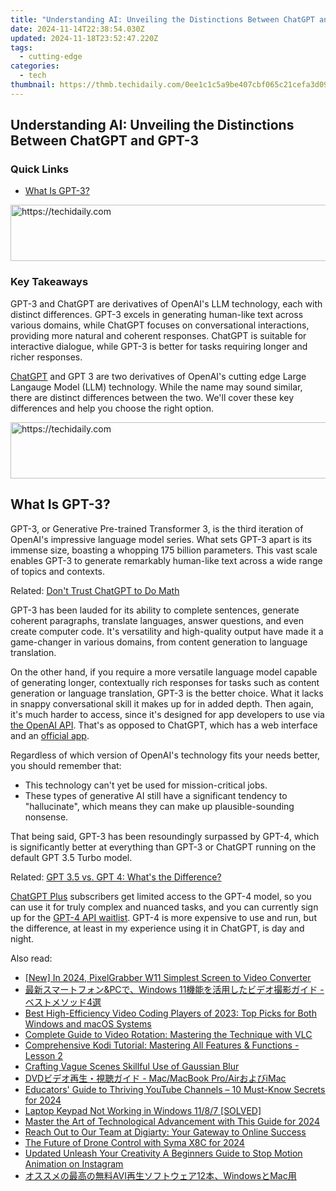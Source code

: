```yaml
---
title: "Understanding AI: Unveiling the Distinctions Between ChatGPT and GPT-3"
date: 2024-11-14T22:38:54.030Z
updated: 2024-11-18T23:52:47.220Z
tags:
  - cutting-edge
categories:
  - tech
thumbnail: https://thmb.techidaily.com/0ee1c1c5a9be407cbf065c21cefa3d097b024c8bd5c0bbace26a3b7cf94a12be.jpg
---
```


## Understanding AI: Unveiling the Distinctions Between ChatGPT and GPT-3

### Quick Links

* [What Is GPT-3?](https://phone-solutions.techidaily.com/in-2024-how-to-use-snapchat-location-spoofer-to-protect-your-privacy-on-itel-s23-drfone-by-drfone-virtual-android/)

<!-- affiliate ads begin -->
<a href="https://laganoo.pxf.io/c/5597632/1484950/16446" target="_top" id="1484950">
  <img src="//a.impactradius-go.com/display-ad/16446-1484950" border="0" alt="https://techidaily.com" width="728" height="90"/>
</a>
<img height="0" width="0" src="https://laganoo.pxf.io/i/5597632/1484950/16446" style="position:absolute;visibility:hidden;" border="0" />
<!-- affiliate ads end -->

### Key Takeaways

 GPT-3 and ChatGPT are derivatives of OpenAI's LLM technology, each with distinct differences. GPT-3 excels in generating human-like text across various domains, while ChatGPT focuses on conversational interactions, providing more natural and coherent responses. ChatGPT is suitable for interactive dialogue, while GPT-3 is better for tasks requiring longer and richer responses.

[ChatGPT](https://smart-video-editing.techidaily.com/new-how-to-find-free-sites-for-sound-effect-and-add-them-in-final-cut-pro-for-2024/) and GPT 3 are two derivatives of OpenAI's cutting edge Large Langauge Model (LLM) technology. While the name may sound similar, there are distinct differences between the two. We'll cover these key differences and help you choose the right option.

<!-- affiliate ads begin -->
<a href="https://ephamedtechinc.pxf.io/c/5597632/2137218/26400" target="_top" id="2137218">
  <img src="//a.impactradius-go.com/display-ad/26400-2137218" border="0" alt="https://techidaily.com" width="728" height="90"/>
</a>
<img height="0" width="0" src="https://ephamedtechinc.pxf.io/i/5597632/2137218/26400" style="position:absolute;visibility:hidden;" border="0" />
<!-- affiliate ads end -->

##  What Is GPT-3?

 GPT-3, or Generative Pre-trained Transformer 3, is the third iteration of OpenAI's impressive language model series. What sets GPT-3 apart is its immense size, boasting a whopping 175 billion parameters. This vast scale enables GPT-3 to generate remarkably human-like text across a wide range of topics and contexts.

Related: [Don't Trust ChatGPT to Do Math](https://win-blog.techidaily.com/1722998864296-persistently-unresponsive-heres-how-to-fix-the-latest-freezing-issues-in-new-world/) 

 GPT-3 has been lauded for its ability to complete sentences, generate coherent paragraphs, translate languages, answer questions, and even create computer code. It's versatility and high-quality output have made it a game-changer in various domains, from content generation to language translation.

 On the other hand, if you require a more versatile language model capable of generating longer, contextually rich responses for tasks such as content generation or language translation, GPT-3 is the better choice. What it lacks in snappy conversational skill it makes up for in added depth. Then again, it's much harder to access, since it's designed for app developers to use via [the OpenAI API](https://review-topics.techidaily.com/how-to-unlock-iphone-xs-without-passcode-by-drfone-ios-unlock-ios-unlock/). That's as opposed to ChatGPT, which has a web interface and an [official app](https://win11-tips.techidaily.com/how-to-use-apple-maps-on-a-windows-pc/).

 Regardless of which version of OpenAI's technology fits your needs better, you should remember that:

* This technology can't yet be used for mission-critical jobs.
* These types of generative AI still have a significant tendency to "hallucinate", which means they can make up plausible-sounding nonsense.

 That being said, GPT-3 has been resoundingly surpassed by GPT-4, which is significantly better at everything than GPT-3 or ChatGPT running on the default GPT 3.5 Turbo model.

Related: [GPT 3.5 vs. GPT 4: What's the Difference?](https://pokemon-go-android.techidaily.com/in-2024-15-best-strongest-pokemon-to-use-in-pokemon-go-pvp-leagues-for-honor-x50i-drfone-by-drfone-virtual-android/) 

[ChatGPT Plus](https://android-location.techidaily.com/in-2024-3-effective-methods-to-fake-gps-location-on-android-for-your-vivo-y78t-drfone-by-drfone-virtual/) subscribers get limited access to the GPT-4 model, so you can use it for truly complex and nuanced tasks, and you can currently sign up for the [GPT-4 API waitlist](https://openai.com/waitlist/gpt-4-api). GPT-4 is more expensive to use and run, but the difference, at least in my experience using it in ChatGPT, is day and night.

<ins class="adsbygoogle"
     style="display:block"
     data-ad-format="autorelaxed"
     data-ad-client="ca-pub-7571918770474297"
     data-ad-slot="1223367746"></ins>

<ins class="adsbygoogle"
     style="display:block"
     data-ad-client="ca-pub-7571918770474297"
     data-ad-slot="8358498916"
     data-ad-format="auto"
     data-full-width-responsive="true"></ins>

<span class="atpl-alsoreadstyle">Also read:</span>
<div><ul>
<li><a href="https://video-capture.techidaily.com/new-in-2024-pixelgrabber-w11-simplest-screen-to-video-converter/"><u>[New] In 2024, PixelGrabber W11 Simplest Screen to Video Converter</u></a></li>
<li><a href="https://tech-haven.techidaily.com/andpcwindows-11-4/"><u>最新スマートフォン&PCで、Windows 11機能を活用したビデオ撮影ガイド - ベストメソッド4選</u></a></li>
<li><a href="https://tech-hub.techidaily.com/best-high-efficiency-video-coding-players-of-2023-top-picks-for-both-windows-and-macos-systems/"><u>Best High-Efficiency Video Coding Players of 2023: Top Picks for Both Windows and macOS Systems</u></a></li>
<li><a href="https://tech-haven.techidaily.com/complete-guide-to-video-rotation-mastering-the-technique-with-vlc/"><u>Complete Guide to Video Rotation: Mastering the Technique with VLC</u></a></li>
<li><a href="https://tech-haven.techidaily.com/comprehensive-kodi-tutorial-mastering-all-features-and-functions-lesson-2/"><u>Comprehensive Kodi Tutorial: Mastering All Features & Functions - Lesson 2</u></a></li>
<li><a href="https://extra-tips.techidaily.com/crafting-vague-scenes-skillful-use-of-gaussian-blur/"><u>Crafting Vague Scenes Skillful Use of Gaussian Blur</u></a></li>
<li><a href="https://tech-haven.techidaily.com/dvd-macmacbook-proairimac/"><u>DVDビデオ再生・視聴ガイド - Mac/MacBook Pro/AirおよびiMac</u></a></li>
<li><a href="https://youtube-clips.techidaily.com/educators-guide-to-thriving-youtube-channels-10-must-know-secrets-for-2024/"><u>Educators' Guide to Thriving YouTube Channels – 10 Must-Know Secrets for 2024</u></a></li>
<li><a href="https://win-howtos.techidaily.com/laptop-keypad-not-working-in-windows-1187-solved/"><u>Laptop Keypad Not Working in Windows 11/8/7 [SOLVED]</u></a></li>
<li><a href="https://extra-guidance.techidaily.com/master-the-art-of-technological-advancement-with-this-guide-for-2024/"><u>Master the Art of Technological Advancement with This Guide for 2024</u></a></li>
<li><a href="https://blog-min.techidaily.com/reach-out-to-our-team-at-digiarty-your-gateway-to-online-success/"><u>Reach Out to Our Team at Digiarty: Your Gateway to Online Success</u></a></li>
<li><a href="https://some-approaches.techidaily.com/the-future-of-drone-control-with-syma-x8c-for-2024/"><u>The Future of Drone Control with Syma X8C for 2024</u></a></li>
<li><a href="https://ai-video-tools.techidaily.com/updated-unleash-your-creativity-a-beginners-guide-to-stop-motion-animation-on-instagram/"><u>Updated Unleash Your Creativity A Beginners Guide to Stop Motion Animation on Instagram</u></a></li>
<li><a href="https://tech-haven.techidaily.com/avi12windowsmac/"><u>オススメの最高の無料AVI再生ソフトウェア12本、WindowsとMac用</u></a></li>
</ul></div>

